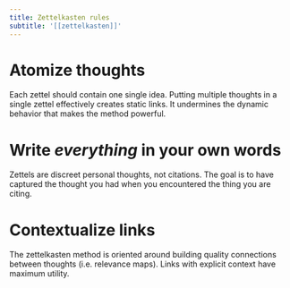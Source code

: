 ```yaml
---
title: Zettelkasten rules
subtitle: '[[zettelkasten]]'
---
```


# Atomize thoughts

Each zettel should contain one single idea. Putting multiple thoughts in
a single zettel effectively creates static links. It undermines the
dynamic behavior that makes the method powerful.

# Write *everything* in your own words

Zettels are discreet personal thoughts, not citations. The goal is to
have captured the thought you had when you encountered the thing you are
citing.

# Contextualize links

The zettelkasten method is oriented around building quality connections
between thoughts (i.e. relevance maps). Links with explicit context have
maximum utility.
